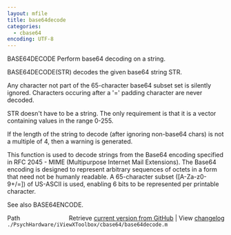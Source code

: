 ```yaml
---
layout: mfile
title: base64decode
categories:
  - cbase64
encoding: UTF-8
---
```


BASE64DECODE Perform base64 decoding on a string.

   BASE64DECODE\(STR\) decodes the given base64 string STR.

   Any character not part of the 65-character base64 subset set is silently
   ignored.  Characters occuring after a '=' padding character are never
   decoded.

   STR doesn't have to be a string.  The only requirement is that it is a
   vector containing values in the range 0-255.

   If the length of the string to decode \(after ignoring non-base64 chars\) is
   not a multiple of 4, then a warning is generated.

   This function is used to decode strings from the Base64 encoding specified
   in RFC 2045 - MIME \(Multipurpose Internet Mail Extensions\).  The Base64
   encoding is designed to represent arbitrary sequences of octets in a form
   that need not be humanly readable.  A 65-character subset \(\[A-Za-z0-9+/=\]\)
   of US-ASCII is used, enabling 6 bits to be represented per printable
   character.

   See also BASE64ENCODE.


<div class="code_header" style="text-align:right;">
  <span style="float:left;">Path&nbsp;&nbsp;</span> <span class="counter">Retrieve <a href=
  "https://raw.github.com/Psychtoolbox-3/Psychtoolbox-3/beta/./PsychHardware/iViewXToolbox/cbase64/base64decode.m">current version from GitHub</a> | View <a href=
  "https://github.com/Psychtoolbox-3/Psychtoolbox-3/commits/beta/./PsychHardware/iViewXToolbox/cbase64/base64decode.m">changelog</a></span>
</div>
<div class="code">
  <code>./PsychHardware/iViewXToolbox/cbase64/base64decode.m</code>
</div>
